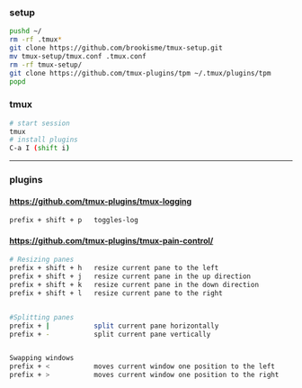
### setup
```bash
pushd ~/
rm -rf .tmux*
git clone https://github.com/brookisme/tmux-setup.git
mv tmux-setup/tmux.conf .tmux.conf
rm -rf tmux-setup/
git clone https://github.com/tmux-plugins/tpm ~/.tmux/plugins/tpm
popd
```

### tmux
```bash
# start session
tmux
# install plugins
C-a I (shift i)
```

-------------
### plugins

#### https://github.com/tmux-plugins/tmux-logging
```bash
prefix + shift + p   toggles-log     
```


#### https://github.com/tmux-plugins/tmux-pain-control/
```bash
# Resizing panes
prefix + shift + h   resize current pane to the left
prefix + shift + j   resize current pane in the up direction
prefix + shift + k   resize current pane in the down direction
prefix + shift + l   resize current pane to the right


#Splitting panes
prefix + |           split current pane horizontally
prefix + -           split current pane vertically


Swapping windows
prefix + <           moves current window one position to the left
prefix + >           moves current window one position to the right
```